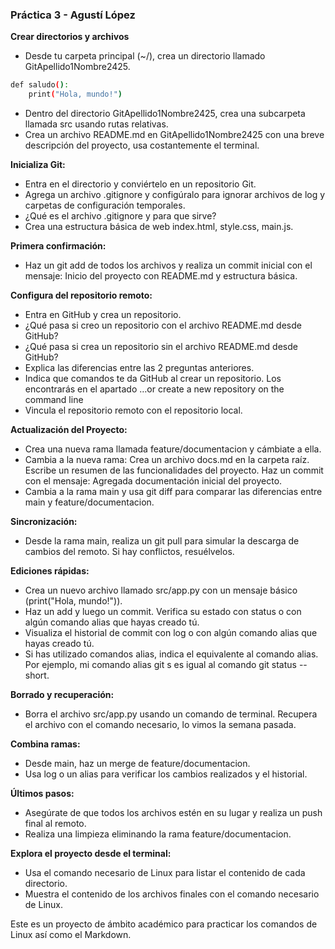 ### Práctica 3 - Agustí López

**Crear directorios y archivos**
- Desde tu carpeta principal (~/), crea un directorio llamado GitApellido1Nombre2425.

```bash
def saludo():
    print("Hola, mundo!")
```

- Dentro del directorio GitApellido1Nombre2425, crea una subcarpeta llamada src usando rutas relativas.
- Crea un archivo README.md en GitApellido1Nombre2425 con una breve descripción del proyecto, usa costantemente el terminal.

**Inicializa Git:**
- Entra en el directorio y conviértelo en un repositorio Git.
- Agrega un archivo .gitignore y configúralo para ignorar archivos de log y carpetas de configuración temporales.
- ¿Qué es el archivo .gitignore y para que sirve?
- Crea una estructura básica de web index.html, style.css, main.js.

**Primera confirmación:**
- Haz un git add de todos los archivos y realiza un commit inicial con el mensaje: Inicio del proyecto con README.md y estructura básica.

**Configura del repositorio remoto:**
- Entra en GitHub y crea un repositorio.
- ¿Qué pasa si creo un repositorio con el archivo README.md desde GitHub?
- ¿Qué pasa si crea un repositorio sin el archivo README.md desde GitHub?
- Explica las diferencias entre las 2 preguntas anteriores.
- Indica que comandos te da GitHub al crear un repositorio. Los encontrarás en el apartado …or create a new repository on the command line 
- Vincula el repositorio remoto con el repositorio local.
  
**Actualización del Proyecto:**
- Crea una nueva rama llamada feature/documentacion y cámbiate a ella.
- Cambia a la nueva rama:
Crea un archivo docs.md en la carpeta raíz. Escribe un resumen de las funcionalidades del proyecto.
Haz un commit con el mensaje:
Agregada documentación inicial del proyecto.
- Cambia a la rama main y usa git diff para comparar las diferencias entre main y feature/documentacion.

**Sincronización:**

- Desde la rama main, realiza un git pull para simular la descarga de cambios del remoto. Si hay conflictos, resuélvelos.

**Ediciones rápidas:**

- Crea un nuevo archivo llamado src/app.py con un mensaje básico (print("Hola, mundo!")).
- Haz un add y luego un commit. Verifica su estado con  status o con algún comando alias que hayas creado tú.
- Visualiza el historial de commit con log o con algún comando alias que hayas creado tú.
- Si has utilizado comandos alias, indica el equivalente al comando alias. Por ejemplo, mi comando alias git s es igual al comando git status --short.

**Borrado y recuperación:**

- Borra el archivo src/app.py usando un comando de terminal. Recupera el archivo con el comando necesario, lo vimos la semana pasada.

**Combina ramas:**
- Desde main, haz un merge de feature/documentacion.
- Usa log o un alias para verificar los cambios realizados y el historial.

**Últimos pasos:**
- Asegúrate de que todos los archivos estén en su lugar y realiza un push final al remoto.
- Realiza una limpieza eliminando la rama feature/documentacion.

**Explora el proyecto desde el terminal:**

- Usa el comando necesario de Linux para listar el contenido de cada directorio.
- Muestra el contenido de los archivos finales con el comando necesario de Linux.


Este es un proyecto de ámbito académico para practicar los comandos de Linux así como el Markdown.
